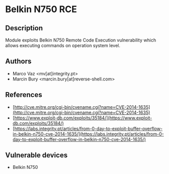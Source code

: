 # Belkin N750 RCE

## Description
Module exploits Belkin N750 Remote Code Execution vulnerability which allows executing commands on operation system level.

## Authors
* Marco Vaz <mv[at]integrity.pt>
* Marcin Bury <marcin.bury[at]reverse-shell.com>

## References
* [http://cve.mitre.org/cgi-bin/cvename.cgi?name=CVE-2014-1635](http://cve.mitre.org/cgi-bin/cvename.cgi?name=CVE-2014-1635)
* [https://www.exploit-db.com/exploits/35184/](https://www.exploit-db.com/exploits/35184/)
* [https://labs.integrity.pt/articles/from-0-day-to-exploit-buffer-overflow-in-belkin-n750-cve-2014-1635/](https://labs.integrity.pt/articles/from-0-day-to-exploit-buffer-overflow-in-belkin-n750-cve-2014-1635/)

## Vulnerable devices
* Belkin N750
